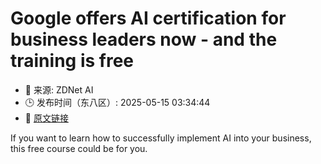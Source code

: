 # Google offers AI certification for business leaders now - and the training is free
- 📅 来源: ZDNet AI
- 🕒 发布时间（东八区）: 2025-05-15 03:34:44
- 🔗 [原文链接](https://www.zdnet.com/article/google-offers-ai-certification-for-business-leaders-now-and-the-training-is-free/)

If you want to learn how to successfully implement AI into your business, this free course could be for you.